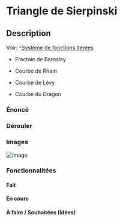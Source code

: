 # Triangle de Sierpinski

## Description

Voir:
-[Système de fonctions itérées](https://fr.wikipedia.org/wiki/Syst%C3%A8me_de_fonctions_it%C3%A9r%C3%A9es)

- Fractale de Barnsley

- Courbe de Rham

- Courbe de Lévy

- Courbe du Dragon

### Énoncé

### Dérouler

### Images

![image](screenshots/[name] "hover")

### Fonctionnalitées

#### Fait

#### En cours

#### À faire / Souhaitées (Idées)
